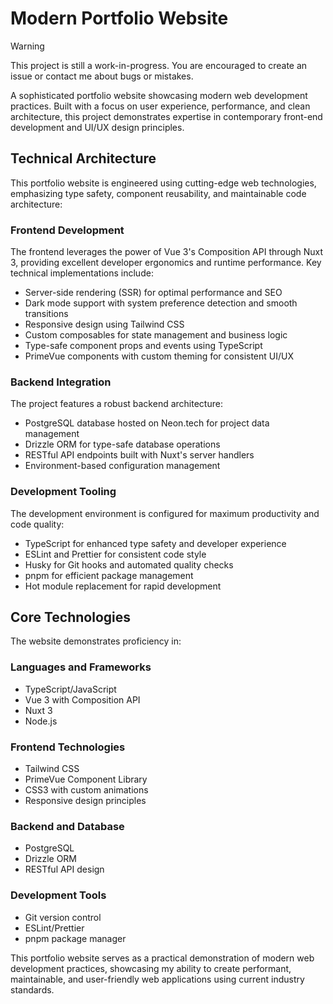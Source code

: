 # Modern Portfolio Website

> [!WARNING]
> This project is still a work-in-progress. You are encouraged to create an issue or contact me about bugs or mistakes.

A sophisticated portfolio website showcasing modern web development practices. Built with a focus on user experience, performance, and clean architecture, this project demonstrates expertise in contemporary front-end development and UI/UX design principles.

## Technical Architecture

This portfolio website is engineered using cutting-edge web technologies, emphasizing type safety, component reusability, and maintainable code architecture:

### Frontend Development

The frontend leverages the power of Vue 3's Composition API through Nuxt 3, providing excellent developer ergonomics and runtime performance. Key technical implementations include:

- Server-side rendering (SSR) for optimal performance and SEO
- Dark mode support with system preference detection and smooth transitions
- Responsive design using Tailwind CSS
- Custom composables for state management and business logic
- Type-safe component props and events using TypeScript
- PrimeVue components with custom theming for consistent UI/UX

### Backend Integration

The project features a robust backend architecture:

- PostgreSQL database hosted on Neon.tech for project data management
- Drizzle ORM for type-safe database operations
- RESTful API endpoints built with Nuxt's server handlers
- Environment-based configuration management

### Development Tooling

The development environment is configured for maximum productivity and code quality:

- TypeScript for enhanced type safety and developer experience
- ESLint and Prettier for consistent code style
- Husky for Git hooks and automated quality checks
- pnpm for efficient package management
- Hot module replacement for rapid development

## Core Technologies

The website demonstrates proficiency in:

### Languages and Frameworks

- TypeScript/JavaScript
- Vue 3 with Composition API
- Nuxt 3
- Node.js

### Frontend Technologies

- Tailwind CSS
- PrimeVue Component Library
- CSS3 with custom animations
- Responsive design principles

### Backend and Database

- PostgreSQL
- Drizzle ORM
- RESTful API design

### Development Tools

- Git version control
- ESLint/Prettier
- pnpm package manager

This portfolio website serves as a practical demonstration of modern web development practices, showcasing my ability to create performant, maintainable, and user-friendly web applications using current industry standards.
